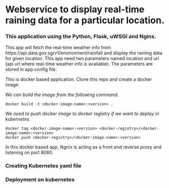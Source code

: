 # Webservice to display real-time raining data for a particular location.

### This application using the Python, Flask, uWSGI and Nginx. 

<p>This app will fetch the real-time weather info from https://api.data.gov.sg/v1/environment/rainfall and display the raining data for given location.
This app need two parameters named location and url (api url where real-time weather info is available). 
The parameters are stored in app.config file.
</p>

<p>This is docker based application. Clone this repo and create a docker image. 

*We can build the image from the following command.*
```
docker build -t <docker-image-name>:<version> .
```
*We need to push docker image to docker registry if we want to deploy in kubernetes.*
```
docker tag <docker-image-name>:<version> <docker-registry>/<docker-image-name>:<version>
docker push <docker-registry>/<docker-image-name>:<version>
```

In this docker based app, Ngnix is acting as a front end reverse proxy and listening on port 8080.
</p>

### Creating Kubernetes yaml file

### Deployment on kubernetes



